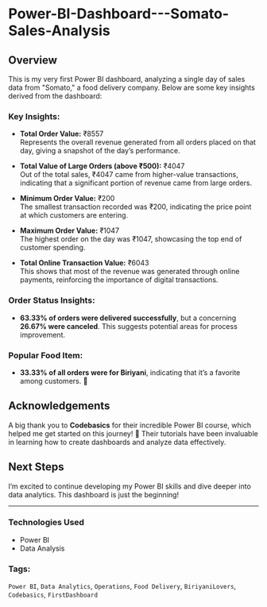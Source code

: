 # Power-BI-Dashboard---Somato-Sales-Analysis



## Overview
This is my very first Power BI dashboard, analyzing a single day of sales data from "Somato," a food delivery company. Below are some key insights derived from the dashboard:

### Key Insights:
- **Total Order Value:** ₹8557  
  Represents the overall revenue generated from all orders placed on that day, giving a snapshot of the day’s performance.
  
- **Total Value of Large Orders (above ₹500):** ₹4047  
  Out of the total sales, ₹4047 came from higher-value transactions, indicating that a significant portion of revenue came from large orders.
  
- **Minimum Order Value:** ₹200  
  The smallest transaction recorded was ₹200, indicating the price point at which customers are entering.

- **Maximum Order Value:** ₹1047  
  The highest order on the day was ₹1047, showcasing the top end of customer spending.

- **Total Online Transaction Value:** ₹6043  
  This shows that most of the revenue was generated through online payments, reinforcing the importance of digital transactions.

### Order Status Insights:
- **63.33% of orders were delivered successfully**, but a concerning **26.67% were canceled**. This suggests potential areas for process improvement.

### Popular Food Item:
- **33.33% of all orders were for Biriyani**, indicating that it’s a favorite among customers. 🍛

## Acknowledgements
A big thank you to **Codebasics** for their incredible Power BI course, which helped me get started on this journey! 🙏 Their tutorials have been invaluable in learning how to create dashboards and analyze data effectively.

## Next Steps
I’m excited to continue developing my Power BI skills and dive deeper into data analytics. This dashboard is just the beginning!

---

### Technologies Used
- Power BI
- Data Analysis

### Tags:
`Power BI`, `Data Analytics`, `Operations`, `Food Delivery`, `BiriyaniLovers`, `Codebasics`, `FirstDashboard`

